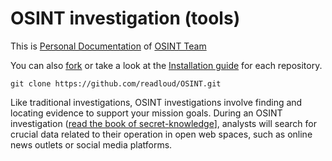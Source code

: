 # OSINT investigation (tools)

This is [Personal Documentation](https://github.com/readloud/readloud/wiki) of [OSINT Team](/OSINT_Team_Links/README.md)

You can also <a href="https://github.com/readloud/OSINT-Tools/fork">fork</a> or take a look at the <a href="https://github.com/git-guides/install-git">Installation guide</a> for each repository.

~~~git
git clone https://github.com/readloud/OSINT.git
~~~

Like traditional investigations, OSINT investigations involve finding and locating evidence to support your mission goals. 
During an OSINT investigation ([read the book of secret-knowledge](https://github.com/readloud/OSINT/wiki)], analysts will search for crucial data related to their operation in open web spaces, such as online news outlets or social media platforms.
